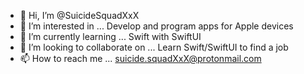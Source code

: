 - 👋 Hi, I’m @SuicideSquadXxX
- 👀 I’m interested in ... Develop and program apps for Apple devices
- 🌱 I’m currently learning ... Swift with SwiftUI
- 💞️ I’m looking to collaborate on ... Learn Swift/SwiftUI to find a job
- 📫 How to reach me ... suicide.squadXxX@protonmail.com

<!---
SuicideSquadXxX/SuicideSquadXxX is a ✨ special ✨ repository because its `README.md` (this file) appears on your GitHub profile.
You can click the Preview link to take a look at your changes.
--->
